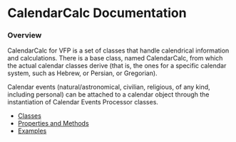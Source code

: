 # CalendarCalc Documentation

### Overview

CalendarCalc for VFP is a set of classes that handle calendrical information and calculations. There is a base class, named CalendarCalc, from which the actual calendar classes derive (that is, the ones for a specific calendar system, such as Hebrew, or Persian, or Gregorian).

Calendar events (natural/astronomical, civilian, religious, of any kind, including personal) can be attached to a calendar object through the instantiation of Calendar Events Processor classes. 

* [Classes](classes.md "Classes")
* [Properties and Methods](pem.md "Properties and Methods")
* [Examples](examples.md "Examples")
